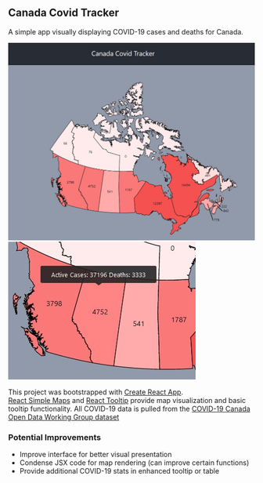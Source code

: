 ## Canada Covid Tracker

A simple app visually displaying COVID-19 cases and deaths for Canada.

![Overview](tracker-01.jpg)
![Tooltip](tracker-02.jpg)

This project was bootstrapped with [Create React App](https://github.com/facebook/create-react-app).\
[React Simple Maps](https://www.react-simple-maps.io/) and [React Tooltip](https://github.com/wwayne/react-tooltip) provide map visualization and basic tooltip functionality. All COVID-19 data is pulled from the [COVID-19 Canada Open Data Working Group dataset](https://opencovid.ca/api/)

### Potential Improvements
- Improve interface for better visual presentation
- Condense JSX code for map rendering (can improve certain functions)
- Provide additional COVID-19 stats in enhanced tooltip or table
